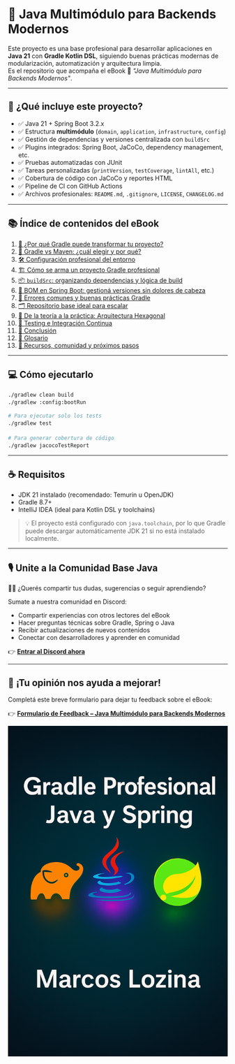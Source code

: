# 📘 Java Multimódulo para Backends Modernos

Este proyecto es una base profesional para desarrollar aplicaciones en **Java 21** con **Gradle Kotlin DSL**, siguiendo buenas prácticas modernas de modularización, automatización y arquitectura limpia.  
Es el repositorio que acompaña el eBook 📗 *"Java Multimódulo para Backends Modernos"*.

---

## 🚀 ¿Qué incluye este proyecto?

- ✅ Java 21 + Spring Boot 3.2.x
- ✅ Estructura **multimódulo** (`domain`, `application`, `infrastructure`, `config`)
- ✅ Gestión de dependencias y versiones centralizada con `buildSrc`
- ✅ Plugins integrados: Spring Boot, JaCoCo, dependency management, etc.
- ✅ Pruebas automatizadas con JUnit
- ✅ Tareas personalizadas (`printVersion`, `testCoverage`, `lintAll`, etc.)
- ✅ Cobertura de código con JaCoCo y reportes HTML
- ✅ Pipeline de CI con GitHub Actions
- ✅ Archivos profesionales: `README.md`, `.gitignore`, `LICENSE`, `CHANGELOG.md`

---

## 📚 Índice de contenidos del eBook

1. [🚀 ¿Por qué Gradle puede transformar tu proyecto?](01-introduccion-gradle.md)
2. [🤔 Gradle vs Maven: ¿cuál elegir y por qué?](02-gradle-vs-maven.md)
3. [🛠️ Configuración profesional del entorno](03-configuracion-entorno.md)
4. [🏗️ Cómo se arma un proyecto Gradle profesional](04-estructura-proyecto.md)
5. [📦 `buildSrc`: organizando dependencias y lógica de build](05-buildSrc-dependencias.md)
6. [📌 BOM en Spring Boot: gestioná versiones sin dolores de cabeza](06-spring-boot-boms.md)
7. [🧠 Errores comunes y buenas prácticas Gradle](07-buenas-practicas.md)
8. [🗂️ Repositorio base ideal para escalar](08-repositorio-base.md)
9. [🔄 De la teoría a la práctica: Arquitectura Hexagonal](09-arquitectura-hexagonal.md)
10. [🧪 Testing e Integración Continua](10-ci-testing-integracion.md)
11. [🏁 Conclusión](11-conclusion.md)
12. [📘 Glosario](glosario.md)
13. [🤝 Recursos, comunidad y próximos pasos](12-recursos-y-comunidad.md)

---

## 💻 Cómo ejecutarlo

```bash
./gradlew clean build
./gradlew :config:bootRun
```

```bash
# Para ejecutar solo los tests
./gradlew test

# Para generar cobertura de código
./gradlew jacocoTestReport
```

---

## ☕ Requisitos

- JDK 21 instalado (recomendado: Temurin u OpenJDK)
- Gradle 8.7+
- IntelliJ IDEA (ideal para Kotlin DSL y toolchains)

> 💡 El proyecto está configurado con `java.toolchain`, por lo que Gradle puede descargar automáticamente JDK 21 si no está instalado localmente.

---

## 🎙️ Unite a la Comunidad Base Java

🧑‍💻 ¿Querés compartir tus dudas, sugerencias o seguir aprendiendo?

Sumate a nuestra comunidad en Discord:

- Compartir experiencias con otros lectores del eBook
- Hacer preguntas técnicas sobre Gradle, Spring o Java
- Recibir actualizaciones de nuevos contenidos
- Conectar con desarrolladores y aprender en comunidad

👉 **[Entrar al Discord ahora](https://discord.gg/E6ym8JUx)**

---

## 🧠 ¡Tu opinión nos ayuda a mejorar!

Completá este breve formulario para dejar tu feedback sobre el eBook:

👉 **[Formulario de Feedback – Java Multimódulo para Backends Modernos](https://forms.gle/2JT8CqevhfwvwciZA)**

<img src="images/portada.png" alt="Portada del eBook" width="600"/>